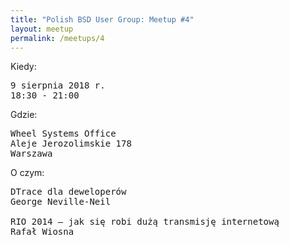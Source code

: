 ```yaml
---
title: "Polish BSD User Group: Meetup #4"
layout: meetup
permalink: /meetups/4
---
```

Kiedy:
<pre>
9 sierpnia 2018 r.
18:30 - 21:00
</pre>
Gdzie:
<pre>
Wheel Systems Office
Aleje Jerozolimskie 178
Warszawa
</pre>
O czym:
<pre style="white-space: pre-wrap;">
DTrace dla deweloperów
George Neville-Neil

RIO 2014 – jak się robi dużą transmisję internetową
Rafał Wiosna
</pre>
